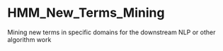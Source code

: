 # HMM_New_Terms_Mining
Mining new terms in specific domains for the downstream NLP or other algorithm work
